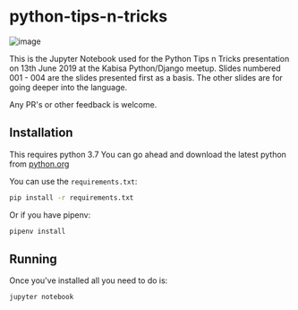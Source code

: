 # python-tips-n-tricks

![image](https://user-images.githubusercontent.com/174411/59488122-ef1a1c00-8e7e-11e9-9d2b-3b61a2a28bc8.png)

This is the Jupyter Notebook used for the Python Tips n Tricks presentation on 13th June 2019 at the Kabisa Python/Django meetup.
Slides numbered 001 - 004 are the slides presented first as a basis. The other slides are for going deeper into the language.

Any PR's or other feedback is welcome. 

## Installation

This requires python 3.7
You can go ahead and download the latest python from [python.org](https://www.python.org/)

You can use the `requirements.txt`:
```bash
pip install -r requirements.txt
```

Or if you have pipenv:
```bash
pipenv install
```

## Running

Once you've installed all you need to do is:
```bash
jupyter notebook
```
